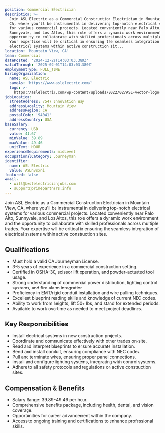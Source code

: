 ```yaml
---
position: Commercial Electrician
description: >-
  Join ASL Electric as a Commercial Construction Electrician in Mountain View,
  CA, where you'll be instrumental in delivering top-notch electrical systems
  for various commercial projects. Located conveniently near Palo Alto,
  Sunnyvale, and Los Altos, this role offers a dynamic work environment and the
  opportunity to collaborate with skilled professionals across multiple trades.
  Your expertise will be critical in ensuring the seamless integration of
  electrical systems within active construction sit...
location: 'Mountain View, CA'
team: Commercial
datePosted: '2024-12-28T14:03:03.380Z'
validThrough: '2025-02-01T14:03:03.380Z'
employmentType: FULL_TIME
hiringOrganization:
  name: ASL Electric
  sameAs: 'https://www.aslelectric.com/'
  logo: >-
    https://aslelectric.com/wp-content/uploads/2022/02/ASL-vector-logo-1.png.webp
jobLocation:
  streetAddress: 7547 Innovation Way
  addressLocality: Mountain View
  addressRegion: CA
  postalCode: '94041'
  addressCountry: USA
baseSalary:
  currency: USD
  value: 44.67
  minValue: 39.89
  maxValue: 49.46
  unitText: HOUR
experienceRequirements: midLevel
occupationalCategory: Journeyman
identifier:
  name: ASL Electric
  value: ASLnvsxni
featured: false
email:
  - will@bestelectricianjobs.com
  - support@primepartners.info
---
```




Join ASL Electric as a Commercial Construction Electrician in Mountain View, CA, where you'll be instrumental in delivering top-notch electrical systems for various commercial projects. Located conveniently near Palo Alto, Sunnyvale, and Los Altos, this role offers a dynamic work environment and the opportunity to collaborate with skilled professionals across multiple trades. Your expertise will be critical in ensuring the seamless integration of electrical systems within active construction sites.

## Qualifications

- Must hold a valid CA Journeyman License.
- 3-5 years of experience in a commercial construction setting.
- Certified in OSHA-30, scissor lift operation, and powder-actuated tool usage.
- Strong understanding of commercial power distribution, lighting control systems, and fire alarm integration.
- Proficiency in EMT/rigid conduit installation and wire pulling techniques.
- Excellent blueprint reading skills and knowledge of current NEC codes.
- Ability to work from heights, lift 50+ lbs, and stand for extended periods.
- Available to work overtime as needed to meet project deadlines.

## Key Responsibilities

- Install electrical systems in new construction projects.
- Coordinate and communicate effectively with other trades on-site.
- Read and interpret blueprints to ensure accurate installation.
- Bend and install conduit, ensuring compliance with NEC codes.
- Pull and terminate wires, ensuring proper panel connections.
- Install and configure lighting systems, integrating with control systems.
- Adhere to all safety protocols and regulations on active construction sites.

## Compensation & Benefits

- Salary Range: $39.89-$49.46 per hour.
- Comprehensive benefits package, including health, dental, and vision coverage.
- Opportunities for career advancement within the company.
- Access to ongoing training and certifications to enhance professional skills.